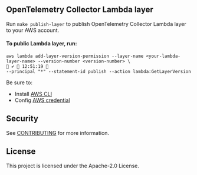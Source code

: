 ## OpenTelemetry Collector Lambda layer

Run `make publish-layer` to publish OpenTelemetry Collector Lambda layer to your AWS account.

#### To public Lambda layer, run:
```shell script
aws lambda add-layer-version-permission --layer-name <your-lambda-layer-name> --version-number <version-number> \                                             ✔  12:51:19 
--principal "*" --statement-id publish --action lambda:GetLayerVersion
```

Be sure to:

* Install [AWS CLI](https://docs.aws.amazon.com/cli/latest/userguide/install-cliv2.html)
* Config [AWS credential](https://docs.aws.amazon.com/cli/latest/userguide/cli-configure-files.html)

## Security

See [CONTRIBUTING](CONTRIBUTING.md#security-issue-notifications) for more information.

## License

This project is licensed under the Apache-2.0 License.

